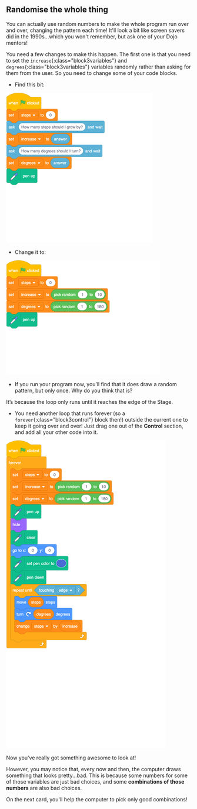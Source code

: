 ## Randomise the whole thing

You can actually use random numbers to make the whole program run over and over, changing the pattern each time! It'll look a bit like screen savers did in the 1990s...which you won't remember, but ask one of your Dojo mentors!

You need a few changes to make this happen. The first one is that you need to set the `increase`{:class="block3variables"} and `degrees`{:class="block3variables"} variables randomly rather than asking for them from the user. So you need to change some of your code blocks. 

+ Find this bit:

![blocks_1546295793_7237](images/blocks_1546295793_7237.png)

+ Change it to:

![blocks_1546295794_840461](images/blocks_1546295794_840461.png)

+ If you run your program now, you’ll find that it does draw a random pattern, but only once. Why do you think that is?

It’s because the loop only runs until it reaches the edge of the Stage. 

+ You need another loop that runs forever (so a `forever`{:class="block3control"} block then!) outside the current one to keep it going over and over! Just drag one out of the **Control** section, and add all your other code into it. 

![blocks_1546295795_946917](images/blocks_1546295795_946917.png)

Now you’ve really got something awesome to look at!

However, you may notice that, every now and then, the computer draws something that looks pretty...bad. This is because some numbers for some of those variables are just bad choices, and some **combinations of those numbers** are also bad choices.

On the next card, you'll help the computer to pick only good combinations!

